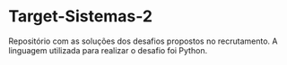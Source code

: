 # Target-Sistemas-2

Repositório com as soluções dos desafios propostos no recrutamento. A linguagem utilizada para realizar o desafio foi Python.
